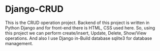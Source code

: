 # Django-CRUD
This is the CRUD operation project. Backend of this project is written in Python Django and for front-end there is HTML, CSS used here. So, using this project we can perform create/insert, Update, Delete, Show/View operations. And also I use Django in-Build database sqlite3 for database management.  

